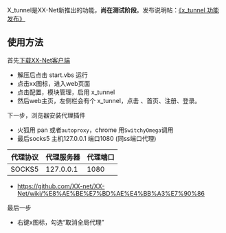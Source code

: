 X_tunnel是XX-Net新推出的功能，**尚在测试阶段**。发布说明帖：[《x_tunnel 功能发布》](https://github.com/XX-net/XX-Net/issues/1977)

## 使用方法

首先[下载XX-Net客户端](https://github.com/XX-net/XX-Net#下载download)    
* 解压后点击 start.vbs 运行    
* 点击xx图标，进入web页面    
* 点击配置，模块管理，启用 x_tunnel    
* 然后web主页，左侧栏会有个 x_tunnel，点击 、首页、注册、登录。    

下一步，浏览器安装代理插件    
* 火狐用 pan 或者`autoproxy`，chrome 用`SwitchyOmega`调用    
* 最后socks5 主机127.0.0.1 端口1080 (同ss端口代理)    

| 代理协议 | 代理服务器 | 代理端口 |
|----------|------------|----------|
| SOCKS5   | 127.0.0.1  | 1080     |
* https://github.com/XX-net/XX-Net/wiki/%E8%AE%BE%E7%BD%AE%E4%BB%A3%E7%90%86    

最后一步
* 右键x图标，勾选“取消全局代理”    
